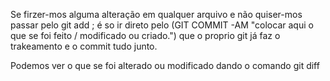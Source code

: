 Se firzer-mos alguma alteração em qualquer arquivo e não quiser-mos passar pelo git add ; é so ir direto pelo (GIT COMMIT
-AM "colocar aqui o que se foi feito / modificado ou criado.") que o proprio git já faz o trakeamento e o commit tudo junto. 


Podemos ver o que se foi alterado ou modificado dando o comando git diff
